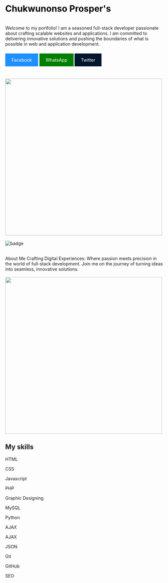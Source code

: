 

<h1 style='color:black;'>Chukwunonso Prosper's</h1>
<br>
Welcome to my portfolio! I am a seasoned full-stack developer passionate about crafting scalable websites and applications. I am committed to delivering innovative solutions and pushing the boundaries of what is possible in web and application development.
<br><br><br>
<a style="padding: 12px 20px; text-decoration: none; background-color: dodgerblue; color: white;" href="https://web.facebook.com/chukwunonsoprosper.wtf">Facebook</a>
<a style="padding: 12px 20px; text-decoration: none; background-color: green; color: white;" href="https://wa.link/zu56h0">WhatsApp</a>
<a style="padding: 12px 20px; text-decoration: none; background-color: rgb(1, 23, 44); color: white;" href="https://twitter.com/heyprosper">Twitter</a>
<br><br><br>
<br>

<img style="width: 500px; height: 500px;"  src="https://wakatime.com/share/@Chukwunonso_Prosper/4ee67d42-b3f1-4be2-8253-591bb336d745.svg" alt="">
<br><br>
<img src="https://wakatime.com/badge/user/23b162b4-693c-4dd5-b625-148ff7d3fcaf.svg" alt="badge">
<br><br>

About Me
Crafting Digital Experiences: Where passion meets precision in the world of full-stack development. Join me on the journey of turning ideas into seamless, innovative solutions.
<br><br>
<img style="width: 500px; height: 500px;"  src="https://wakatime.com/share/@Chukwunonso_Prosper/4310e229-de87-419b-9cff-f68201a56ee4.svg" alt="">
<br>
<h2>My skills</h2>
<p>HTML</p>
<p>CSS</p>
<p>Javascript</p>
<p>PHP</p>
<p>Graphic Designing</p>
<p>MySQL</p>
<p>Python</p>
<p>AJAX</p>
<p>AJAX</p>
<p>JSON</p>
<p>Git</p>
<p>GitHub</p>
<p>SEO</p>
